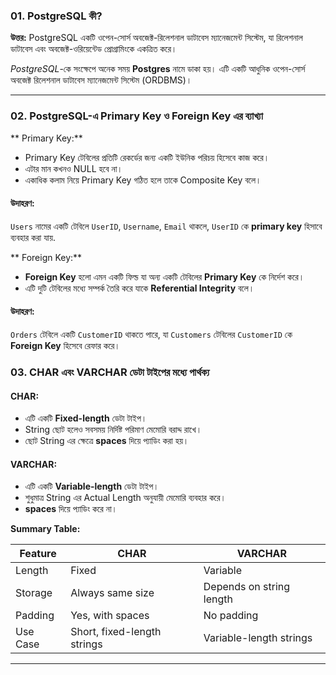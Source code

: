 ### 01. PostgreSQL কী?

**উত্তর:**
PostgreSQL একটি ওপেন-সোর্স অবজেক্ট-রিলেশনাল ডাটাবেস ম্যানেজমেন্ট সিস্টেম, যা রিলেশনাল ডাটাবেস এবং অবজেক্ট-ওরিয়েন্টেড প্রোগ্রামিংকে একত্রিত করে।

_PostgreSQL_-কে সংক্ষেপে অনেক সময় **Postgres** নামে ডাকা হয়। এটি একটি আধুনিক ওপেন-সোর্স অবজেক্ট রিলেশনাল ডাটাবেস ম্যানেজমেন্ট সিস্টেম (ORDBMS)।

---

### 02. PostgreSQL-এ Primary Key ও Foreign Key এর ব্যাখ্যা

** Primary Key:**

- Primary Key টেবিলের প্রতিটি রেকর্ডের জন্য একটি ইউনিক পরিচয় হিসেবে কাজ করে।
- এটার মান কখনও NULL হবে না।
- একাধিক কলাম নিয়ে Primary Key গঠিত হলে তাকে Composite Key বলে।

#### উদাহরণ:

`Users` নামের একটি টেবিলে `UserID`, `Username`, `Email` থাকলে, `UserID` কে **primary key** হিসাবে ব্যবহার করা যায়.

** Foreign Key:**

- **Foreign Key** হলো এমন একটি ফিল্ড যা অন্য একটি টেবিলের **Primary Key** কে নির্দেশ করে।
- এটি দুটি টেবিলের মধ্যে সম্পর্ক তৈরি করে যাকে **Referential Integrity** বলে।

#### উদাহরণ:

`Orders` টেবিলে একটি `CustomerID` থাকতে পারে, যা `Customers` টেবিলের `CustomerID` কে **Foreign Key** হিসেবে রেফার করে।

### 03. CHAR এবং VARCHAR ডেটা টাইপের মধ্যে পার্থক্য

#### CHAR:

- এটি একটি **Fixed-length** ডেটা টাইপ।
- String ছোট হলেও সবসময় নির্দিষ্ট পরিমাণ মেমোরি বরাদ্দ রাখে।
- ছোট String এর ক্ষেত্রে **spaces** দিয়ে প্যাডিং করা হয়।

#### VARCHAR:

- এটি একটি **Variable-length** ডেটা টাইপ।
- শুধুমাত্র String এর Actual Length অনুযায়ী মেমোরি ব্যবহার করে।
- **spaces** দিয়ে প্যাডিং করে না।

**Summary Table:**

| Feature  | CHAR                        | VARCHAR                  |
| -------- | --------------------------- | ------------------------ |
| Length   | Fixed                       | Variable                 |
| Storage  | Always same size            | Depends on string length |
| Padding  | Yes, with spaces            | No padding               |
| Use Case | Short, fixed-length strings | Variable-length strings  |

---
